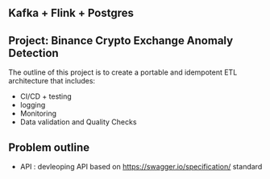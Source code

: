 ## Kafka + Flink + Postgres 

## Project: Binance Crypto Exchange Anomaly Detection
The outline of this project is to create a portable and idempotent ETL architecture that includes:

- CI/CD + testing
- logging
- Monitoring
- Data validation and Quality Checks

## Problem outline

- API : devleoping API based on https://swagger.io/specification/ standard


